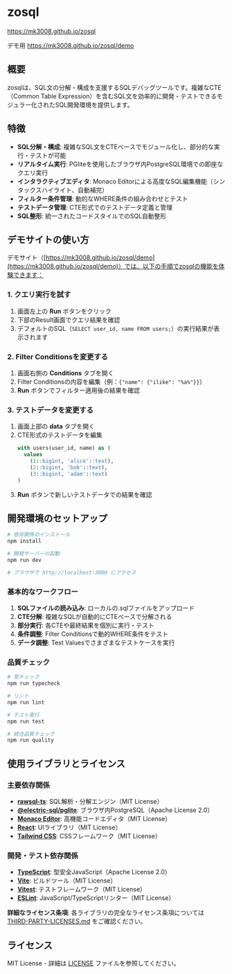 # zosql

https://mk3008.github.io/zosql

デモ用
https://mk3008.github.io/zosql/demo


## 概要

zosqlは、SQL文の分解・構成を支援するSQLデバッグツールです。複雑なCTE（Common Table Expression）を含むSQL文を効率的に開発・テストできるモジュラー化されたSQL開発環境を提供します。

## 特徴

- **SQL分解・構成**: 複雑なSQL文をCTEベースでモジュール化し、部分的な実行・テストが可能
- **リアルタイム実行**: PGliteを使用したブラウザ内PostgreSQL環境での即座なクエリ実行
- **インタラクティブエディタ**: Monaco Editorによる高度なSQL編集機能（シンタックスハイライト、自動補完）
- **フィルター条件管理**: 動的なWHERE条件の組み合わせとテスト
- **テストデータ管理**: CTE形式でのテストデータ定義と管理
- **SQL整形**: 統一されたコードスタイルでのSQL自動整形

## デモサイトの使い方

デモサイト（[https://mk3008.github.io/zosql/demo](https://mk3008.github.io/zosql/demo)）では、以下の手順でzosqlの機能を体験できます：

### 1. クエリ実行を試す

1. 画面左上の **Run** ボタンをクリック
2. 下部のResult画面でクエリ結果を確認
3. デフォルトのSQL（`SELECT user_id, name FROM users;`）の実行結果が表示されます

### 2. Filter Conditionsを変更する

1. 画面右側の **Conditions** タブを開く
2. Filter Conditionsの内容を編集（例：`{"name": {"ilike": "%a%"}}`）
3. **Run** ボタンでフィルター適用後の結果を確認

### 3. テストデータを変更する

1. 画面上部の **data** タブを開く
2. CTE形式のテストデータを編集
   ```sql
   with users(user_id, name) as (
     values
       (1::bigint, 'alice'::text),
       (2::bigint, 'bob'::text),
       (3::bigint, 'adam'::text)
   )
   ```
3. **Run** ボタンで新しいテストデータでの結果を確認

## 開発環境のセットアップ

```bash
# 依存関係のインストール
npm install

# 開発サーバーの起動
npm run dev

# ブラウザで http://localhost:3000 にアクセス
```

### 基本的なワークフロー

1. **SQLファイルの読み込み**: ローカルの.sqlファイルをアップロード
2. **CTE分解**: 複雑なSQLが自動的にCTEベースで分解される
3. **部分実行**: 各CTEや最終結果を個別に実行・テスト
4. **条件調整**: Filter Conditionsで動的WHERE条件をテスト
5. **データ調整**: Test Valuesでさまざまなテストケースを実行

### 品質チェック

```bash
# 型チェック
npm run typecheck

# リント
npm run lint

# テスト実行
npm run test

# 統合品質チェック
npm run quality
```

## 使用ライブラリとライセンス

### 主要依存関係

- **[rawsql-ts](https://github.com/hurui200320/rawsql-ts)**: SQL解析・分解エンジン（MIT License）
- **[@electric-sql/pglite](https://github.com/electric-sql/pglite)**: ブラウザ内PostgreSQL（Apache License 2.0）
- **[Monaco Editor](https://github.com/microsoft/monaco-editor)**: 高機能コードエディタ（MIT License）
- **[React](https://github.com/facebook/react)**: UIライブラリ（MIT License）
- **[Tailwind CSS](https://github.com/tailwindlabs/tailwindcss)**: CSSフレームワーク（MIT License）

### 開発・テスト依存関係

- **[TypeScript](https://github.com/microsoft/TypeScript)**: 型安全JavaScript（Apache License 2.0）
- **[Vite](https://github.com/vitejs/vite)**: ビルドツール（MIT License）
- **[Vitest](https://github.com/vitest-dev/vitest)**: テストフレームワーク（MIT License）
- **[ESLint](https://github.com/eslint/eslint)**: JavaScript/TypeScriptリンター（MIT License）

**詳細なライセンス条項**: 各ライブラリの完全なライセンス条項については [THIRD-PARTY-LICENSES.md](./THIRD-PARTY-LICENSES.md) をご確認ください。

## ライセンス

MIT License - 詳細は [LICENSE](./LICENSE) ファイルを参照してください。
